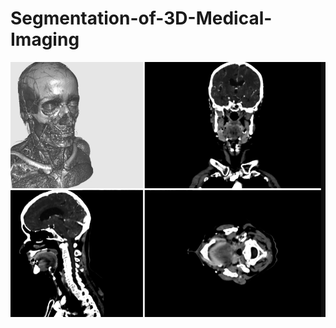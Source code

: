 # Segmentation-of-3D-Medical-Imaging
![](https://github.com/y-ml-z/Segmentation-of-3D-Medical-Imaging/blob/main/capture.png)
